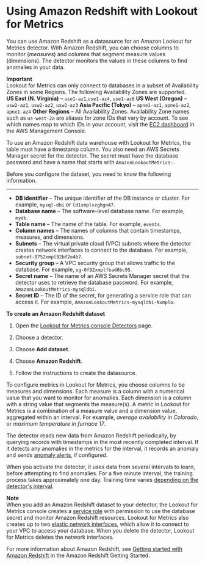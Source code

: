 # Using Amazon Redshift with Lookout for Metrics<a name="services-redshift"></a>

You can use Amazon Redshift as a datasource for an Amazon Lookout for Metrics detector\. With Amazon Redshift, you can choose columns to monitor \(*measures*\) and columns that segment measure values \(dimensions\)\. The detector monitors the values in these columns to find anomalies in your data\.

**Important**  
Lookout for Metrics can only connect to databases in a subset of Availability Zones in some Regions\. The following Availability Zones are supported\.  
**US East \(N\. Virginia\)** – `use1-az1`,`use1-az4`, `use1-az6`
**US West \(Oregon\)** – `usw2-az1`, `usw2-az2`, `usw2-az3`
**Asia Pacific \(Tokyo\)** – `apne1-az1`, `apne1-az2`, `apne1-az4`
**Other Regions** – All Availability Zones\.
Availability Zone names such as `us-west-2a` are aliases for zone IDs that vary by account\. To see which names map to which IDs in your account, visit the [EC2 dashboard](https://console.aws.amazon.com/ec2) in the AWS Management Console\.

To use an Amazon Redshift data warehouse with Lookout for Metrics, the table must have a timestamp column\. You also need an AWS Secrets Manager secret for the detector\. The secret must have the database password and have a name that starts with `AmazonLookoutMetrics-`\.

Before you configure the dataset, you need to know the following information\.

****
+ **DB identifier** – The unique identifier of the DB instance or cluster\. For example, `mysql-dbi` or `ld1xmplvzghgn47`\.
+ **Database name** – The software\-level database name\. For example, `mydb`\.
+ **Table name** – The name of the table\. For example, `events`\.
+ **Column names** – The names of columns that contain timestamps, measures, and dimensions\.
+ **Subnets** – The virtual private cloud \(VPC\) subnets where the detector creates network interfaces to connect to the database\. For example, `subnet-0752xmpl92bf2e4b7`\.
+ **Security group** – A VPC security group that allows traffic to the database\. For example, `sg-0f92xmplfbad0bc95`\.
+ **Secret name** – The name of an AWS Secrets Manager secret that the detector uses to retrieve the database password\. For example, `AmazonLookoutMetrics-mysqldbi`\.
+ **Secret ID** – The ID of the secret, for generating a service role that can access it\. For example, `AmazonLookoutMetrics-mysqldbi-Nxmplo`\.

**To create an Amazon Redshift dataset**

1. Open the [Lookout for Metrics console Detectors](https://console.aws.amazon.com//lookoutmetrics/home#detectors) page\.

1. Choose a detector\.

1. Choose **Add dataset**\.

1. Choose **Amazon Redshift**\.

1. Follow the instructions to create the datasource\.

To configure metrics in Lookout for Metrics, you choose columns to be measures and dimensions\. Each measure is a column with a numerical value that you want to monitor for anomalies\. Each dimension is a column with a string value that segments the measure\(s\)\. A metric in Lookout for Metrics is a combination of a measure value and a dimension value, aggregated within an interval\. For example, *average availability in Colorado*, or *maximum temperature in furnace 17*\.

The detector reads new data from Amazon Redshift periodically, by querying records with timestamps in the most recently completed interval\. If it detects any anomalies in the metrics for the interval, it records an anomaly and sends [anomaly alerts](detectors-alerts.md), if configured\.

When you activate the detector, it uses data from several intervals to learn, before attempting to find anomalies\. For a five minute interval, the training process takes approximately one day\. Training time varies [depending on the detector's interval](gettingstarted-quotas.md#gettingstarted-quotas-coldstart)\.

**Note**  
When you add an Amazon Redshift dataset to your detector, the Lookout for Metrics console creates a [service role](permissions-service.md) with permission to use the database secret and monitor Amazon Redshift resources\. Lookout for Metrics also creates up to two [elastic network interfaces](https://docs.aws.amazon.com/vpc/latest/userguide/VPC_ElasticNetworkInterfaces.html), which allow it to connect to your VPC to access your database\. When you delete the detector, Lookout for Metrics deletes the network interfaces\.

For more information about Amazon Redshift, see [Getting started with Amazon Redshift](https://docs.aws.amazon.com/redshift/latest/gsg/getting-started.html) in the Amazon Redshift Getting Started\.